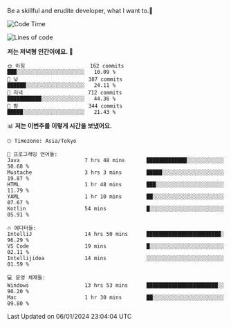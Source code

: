 Be a skillful and erudite developer, what I want to.👶

<!--START_SECTION:waka-->
![Code Time](http://img.shields.io/badge/Code%20Time-407%20hrs%2031%20mins-blue)

![Lines of code](https://img.shields.io/badge/%EC%A0%80%EB%8A%94%20%EC%97%AC%ED%83%9C%EA%B9%8C%EC%A7%80%20-755.0%20thousand%20%EC%A4%84%EC%9D%98%20%EC%BD%94%EB%93%9C%EB%A5%BC%20%EC%9E%91%EC%84%B1%ED%96%88%EC%96%B4%EC%9A%94.-blue)

**저는 저녁형 인간이에요. 🦉** 

```text
🌞 아침                     162 commits         ███░░░░░░░░░░░░░░░░░░░░░░   10.09 % 
🌆 낮　                     387 commits         ██████░░░░░░░░░░░░░░░░░░░   24.11 % 
🌃 저녁                     712 commits         ███████████░░░░░░░░░░░░░░   44.36 % 
🌙 밤　                     344 commits         █████░░░░░░░░░░░░░░░░░░░░   21.43 % 
```


📊 **저는 이번주를 이렇게 시간을 보냈어요.** 

```text
🕑︎ Timezone: Asia/Tokyo

💬 프로그래밍 언어들: 
Java                     7 hrs 48 mins       █████████████░░░░░░░░░░░░   50.68 % 
Mustache                 3 hrs 3 mins        █████░░░░░░░░░░░░░░░░░░░░   19.87 % 
HTML                     1 hr 48 mins        ███░░░░░░░░░░░░░░░░░░░░░░   11.79 % 
YAML                     1 hr 10 mins        ██░░░░░░░░░░░░░░░░░░░░░░░   07.67 % 
Kotlin                   54 mins             █░░░░░░░░░░░░░░░░░░░░░░░░   05.91 % 

🔥 에디터들: 
IntelliJ                 14 hrs 50 mins      ████████████████████████░   96.29 % 
VS Code                  19 mins             █░░░░░░░░░░░░░░░░░░░░░░░░   02.11 % 
Intellijidea             14 mins             ░░░░░░░░░░░░░░░░░░░░░░░░░   01.59 % 

💻 운영 체제들: 
Windows                  13 hrs 53 mins      ███████████████████████░░   90.20 % 
Mac                      1 hr 30 mins        ██░░░░░░░░░░░░░░░░░░░░░░░   09.80 % 
```


 Last Updated on 06/01/2024 23:04:04 UTC
<!--END_SECTION:waka-->
